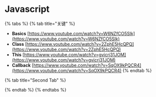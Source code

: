 # Javascript

{% tabs %}
{% tab title="关键" %}
* **Basics**        [https://www.youtube.com/watch?v=W6NZfCO5SIk](https://www.youtube.com/watch?v=W6NZfCO5SIk)
* **Class**          [https://www.youtube.com/watch?v=2ZphE5HcQPQ](https://www.youtube.com/watch?v=2ZphE5HcQPQ)
* **This**            [https://www.youtube.com/watch?v=gvicrj31JOM](https://www.youtube.com/watch?v=gvicrj31JOM)
* **Callback**    [https://www.youtube.com/watch?v=SqOX9kPQCR4](https://www.youtube.com/watch?v=SqOX9kPQCR4)
{% endtab %}

{% tab title="Second Tab" %}

{% endtab %}
{% endtabs %}

